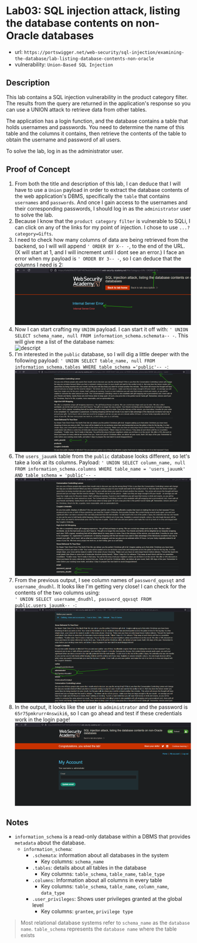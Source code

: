 # Lab03: SQL injection attack, listing the database contents on non-Oracle databases
* url: `https://portswigger.net/web-security/sql-injection/examining-the-database/lab-listing-database-contents-non-oracle`
* vulnerability: `Union-Based SQL Injection`


## Description 
This lab contains a SQL injection vulnerability in the product category filter. The results from the query are returned in the application's response so you can use a UNION attack to retrieve data from other tables.

The application has a login function, and the database contains a table that holds usernames and passwords. You need to determine the name of this table and the columns it contains, then retrieve the contents of the table to obtain the username and password of all users.

To solve the lab, log in as the administrator user. 

## Proof of Concept
1. From both the title and description of this lab, I can deduce that
I will have to use a `Union` payload in order to extract the database contents
of the web application's DBMS, specifically the `table` that contains `usernames`
and `passwords`. And once I gain access to the usernames and their corresponding passwords,
I should log in as the `administrator` user to solve the lab. 
2. Because I know that the `product category filter` is vulnerable to SQLi, I can click on
any of the links for my point of injection. I chose to use `...?category=Gifts`. 
3. I need to check how many columns of data are being retrieved from the backend, so I will
will append `' ORDER BY X-- -`, to the end of the URL. (X will start at 1, and I will increment
until I dont see an error.) I face an error when my payload is `' ORDER BY 3-- -`, so I can 
deduce that the columns I need is 2:  
![descript](images/sqli-practitioner-lab3-order.png)
4. Now I can start crafting my `UNION` payload. I can start it off with:
`' UNION SELECT schema_name, null FROM information_schema.schemata-- -`. This will give me a list of the 
database names:  
![descript](images/sqli-practitioner-lab3-schema.png)
5. I'm interested in the `public` database, so I will dig a little deeper with the following 
payload: `' UNION SELECT table_name, null FROM information_schema.tables WHERE table_schema ='public'-- -`:  
![descript](images/sqli-practitioner-lab3-table.png)
6. The `users_jauumk` table from the `public` database looks different, so let's take a look at its columns. Payload: `' UNION SELECT column_name, null FROM information_schema.columns WHERE table_name = 'users_jauumk' AND table_schema = 'public'-- -`  
![descript](images/sqli-practitioner-lab3-column.png)
7. From the previous output, I see column names of `password_qqxsqt` and `username_dnudhl`. It looks like I'm getting very close! I can check for the contents of the two columns using:  
`' UNION SELECT username_dnudhl, password_qqxsqt FROM public.users_jauumk-- -`:  
![descript](images/sqli-practitioner-lab3-admin.png)
8. In the output, it looks like the user is `administrator` and the password is `65r75pmkrurr4nswiki6`, so I can go ahead and test if these credentials work in the login page!  
![descript](images/sqli-practitioner-lab3-flag.png)

## Notes
* `information_schema` is a read-only database within a DBMS that provides `metadata` about the 
database. 
  * `information_schema`: 
    * `.schemata`: information about all databases in the system
      * Key columns: `schema_name`
    * `.tables`: details about all tables in the database
      * Key columns: `table_schema`, `table_name`, `table_type`
    * `.columns`: Information about all columns in every table 
      * Key columns: `table_schema`, `table_name`, `column_name`, `data_type`
    * `.user_privileges`: Shows user privileges granted at the global level
      * Key columns: `grantee`, `privilege type`
> Most relational database systems refer to `schema_name` as the `database name`. 
> `table_schema` represents the `database name` where the table exists



